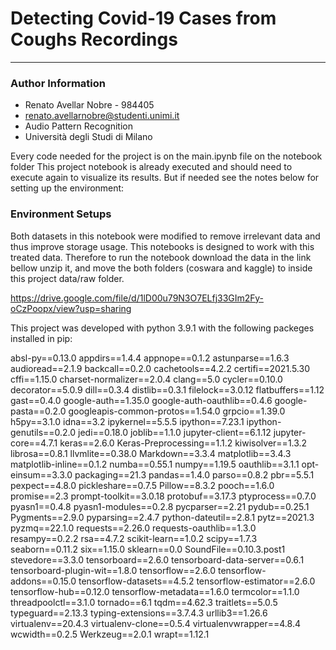 
# Detecting Covid-19 Cases from Coughs Recordings
---


### Author Information

- Renato Avellar Nobre - 984405
- renato.avellarnobre@studenti.unimi.it
- Audio Pattern Recognition
- Università degli Studi di Milano

Every code needed for the project is on the main.ipynb file on the notebook folder
This project notebook is already executed and should need to execute again to visualize its results.
But if needed see the notes below for setting up the environment:

### Environment Setups

Both datasets in this notebook were modified to remove irrelevant data and thus improve storage usage. This notebooks is designed to work with this treated data. Therefore to run the notebook download the data in the link bellow unzip it, and move the both folders (coswara and kaggle) to inside this project data/raw folder.

https://drive.google.com/file/d/1lD00u79N3O7ELfj33GIm2Fy-oCzPoopx/view?usp=sharing

This project was developed with python 3.9.1 with the following packeges installed in pip:

absl-py==0.13.0
appdirs==1.4.4
appnope==0.1.2
astunparse==1.6.3
audioread==2.1.9
backcall==0.2.0
cachetools==4.2.2
certifi==2021.5.30
cffi==1.15.0
charset-normalizer==2.0.4
clang==5.0
cycler==0.10.0
decorator==5.0.9
dill==0.3.4
distlib==0.3.1
filelock==3.0.12
flatbuffers==1.12
gast==0.4.0
google-auth==1.35.0
google-auth-oauthlib==0.4.6
google-pasta==0.2.0
googleapis-common-protos==1.54.0
grpcio==1.39.0
h5py==3.1.0
idna==3.2
ipykernel==5.5.5
ipython==7.23.1
ipython-genutils==0.2.0
jedi==0.18.0
joblib==1.1.0
jupyter-client==6.1.12
jupyter-core==4.7.1
keras==2.6.0
Keras-Preprocessing==1.1.2
kiwisolver==1.3.2
librosa==0.8.1
llvmlite==0.38.0
Markdown==3.3.4
matplotlib==3.4.3
matplotlib-inline==0.1.2
numba==0.55.1
numpy==1.19.5
oauthlib==3.1.1
opt-einsum==3.3.0
packaging==21.3
pandas==1.4.0
parso==0.8.2
pbr==5.5.1
pexpect==4.8.0
pickleshare==0.7.5
Pillow==8.3.2
pooch==1.6.0
promise==2.3
prompt-toolkit==3.0.18
protobuf==3.17.3
ptyprocess==0.7.0
pyasn1==0.4.8
pyasn1-modules==0.2.8
pycparser==2.21
pydub==0.25.1
Pygments==2.9.0
pyparsing==2.4.7
python-dateutil==2.8.1
pytz==2021.3
pyzmq==22.1.0
requests==2.26.0
requests-oauthlib==1.3.0
resampy==0.2.2
rsa==4.7.2
scikit-learn==1.0.2
scipy==1.7.3
seaborn==0.11.2
six==1.15.0
sklearn==0.0
SoundFile==0.10.3.post1
stevedore==3.3.0
tensorboard==2.6.0
tensorboard-data-server==0.6.1
tensorboard-plugin-wit==1.8.0
tensorflow==2.6.0
tensorflow-addons==0.15.0
tensorflow-datasets==4.5.2
tensorflow-estimator==2.6.0
tensorflow-hub==0.12.0
tensorflow-metadata==1.6.0
termcolor==1.1.0
threadpoolctl==3.1.0
tornado==6.1
tqdm==4.62.3
traitlets==5.0.5
typeguard==2.13.3
typing-extensions==3.7.4.3
urllib3==1.26.6
virtualenv==20.4.3
virtualenv-clone==0.5.4
virtualenvwrapper==4.8.4
wcwidth==0.2.5
Werkzeug==2.0.1
wrapt==1.12.1



